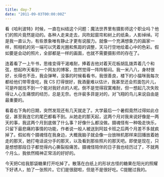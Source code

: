 ```yaml
---
title: day-7
date: "2011-09-03T00:00:00Z"
---
```


看《哈利波特》时候，一直在纠结这个问题：魔法世界里有摄影师这个职业吗？他们的照片竟然是动的。各种人走来走去，风吹起窗帘和树上的纸条，人影绰绰。可是我一直认为，有些景象唯有静止才更有说服力。就像一个充满想象力的画家一样，照相机的另一端可以凭着光圈和焦距的调整，天马行空地绘着心中的色彩。假如要是会动的照片，全部都是一样的画面，也就不需要摄影师的存在了。

连着看了一上午书，思维变得干渴难耐，捧着吉他对着天花板胡乱拨弄着几个和弦，想起昨天看到一个网友的博客，忽然觉得一阵阵郁闷。我一米八八，身材很好，长得也不丑，我会弹琴，没事的时候看看书，我很善良，楼下的小猫咪我每次都给他们带零食吃，我 CS 打得很好，我酒量难以估计，我甚至还会煎面包片儿，可是咋就找不到一个能对我好点的人呢。倒不是觉得寂寞难耐，但一想起几次失败得让人心生痛恨的经历，总是无奈。也许裴多菲是对的，对飞翔的鸟儿来说自由是最重要的。

看着右下角的日期，突然发现还有几天就走了。大学最后一个暑假竟然过得如此仓促，甚至我连它的尾巴都看不到。从她走的那天起，这两个月对我来说好像是一两天的事，我这两个月到底做了什么事？好像什么都没做。摄魂怪有一种吸走快乐，只留下最悲痛的事情的功能，作者说一般人被送到阿兹卡班之后两个月差不多就疯掉了。假如有个摄魂怪在我身边，大概我脑子就会像一台放映机那样来回播放着她走的那天，她打电话说分手的那天，以及看到那些照片的那天吧。即使是现在，只是想想那段日子都觉得内心撕裂般痛苦。摄魂怪陪伴的日子我也经历过了，不就两个月么，我依然精神正常活的好好的。

今天把C给我那袋糖果打开吃掉了。散落在白纸上的形状古怪的糖果在阳光的照耀下好诱人，拍了一张照片。它们是很甜啦，但是不是很好吃。C提醒过我的。
